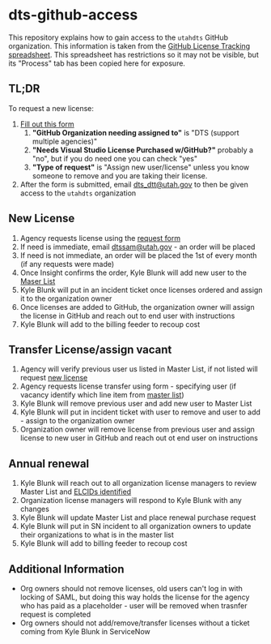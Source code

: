 # dts-github-access
This repository explains how to gain access to the `utahdts` GitHub organization.
This information is taken from the [GitHub License Tracking spreadsheet](https://docs.google.com/spreadsheets/d/1IX1OA8Wwv4ISU7hmGWxjin94r76eyC8clWHUEz361iQ/edit?usp=sharing).
This spreadsheet has restrictions so it may not be visible, but its "Process" tab has been copied here for exposure.

## TL;DR
To request a new license:
1. [Fill out this form](https://forms.gle/jwtVia6mHLZWVrVh8)
	1. **"GitHub Organization needing assigned to"** is "DTS (support multiple agencies)"
	1. **"Needs Visual Studio License Purchased w/GitHub?"** probably a "no", but if you do need one you can check "yes"
	1. **"Type of request"** is "Assign new user/license" unless you know someone to remove and you are taking their license.
3. After the form is submitted, email <dts_dtt@utah.gov> to then be given access to the `utahdts` organization

## New License		
1. Agency requests license using the [request form](https://forms.gle/jwtVia6mHLZWVrVh8)
1. If need is immediate, email <dtssam@utah.gov> - an order will be placed
1. If need is not immediate, an order will be placed the 1st of every month (if any requests were made)	
1. Once Insight confirms the order, Kyle Blunk will add new user to the [Maser List](https://docs.google.com/spreadsheets/d/1IX1OA8Wwv4ISU7hmGWxjin94r76eyC8clWHUEz361iQ/edit?usp=sharing)
1. Kyle Blunk will put in an incident ticket once licenses ordered and assign it to the organization owner	
1. Once licenses are added to GitHub, the organization owner will assign the license in GitHub and reach out to end user with instructions
1. Kyle Blunk will add to the billing feeder to recoup cost	
		
## Transfer License/assign vacant		
1. Agency will verify previous user us listed in Master List, if not listed will request [new license](https://docs.google.com/spreadsheets/d/1IX1OA8Wwv4ISU7hmGWxjin94r76eyC8clWHUEz361iQ/edit?usp=sharing)
1. Agency requests license transfer using form - specifying user (if vacancy identify which line item from [master list](https://forms.gle/jwtVia6mHLZWVrVh8))
1. Kyle Blunk will remove previous user and add new user to Master List	
1. Kyle Blunk will put in incident ticket with user to remove and user to add - assign to the organization owner	
1. Organization owner will remove license from previous user and assign license to new user in GitHub and reach out ot end user on instructions 	
		
## Annual renewal		
1. Kyle Blunk will reach out to all organization license managers to review Master List and [ELCIDs identified](https://docs.google.com/spreadsheets/d/1IX1OA8Wwv4ISU7hmGWxjin94r76eyC8clWHUEz361iQ/edit?usp=sharing)
1. Organization license managers will respond to Kyle Blunk with any changes	
1. Kyle Blunk will update Master List and place renewal purchase request	
1. Kyle Blunk will put in SN incident to all organization owners to update their organizations to what is in the master list	
1. Kyle Blunk will add to billing feeder to recoup cost	
		
## Additional Information
* Org owners should not remove licenses, old users can't log in with locking of SAML, but doing this way holds the license for the agency who has paid as a placeholder - user will be removed when trasnfer request is completed
* Org owners should not add/remove/transfer licenses without a ticket coming from Kyle Blunk in ServiceNow
